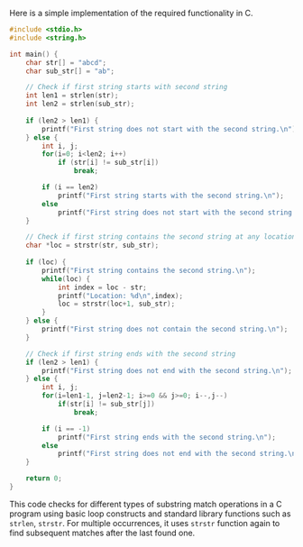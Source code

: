 Here is a simple implementation of the required functionality in C. 

```C
#include <stdio.h>
#include <string.h>

int main() {
    char str[] = "abcd";
    char sub_str[] = "ab";

    // Check if first string starts with second string
    int len1 = strlen(str);
    int len2 = strlen(sub_str);
    
    if (len2 > len1) {
        printf("First string does not start with the second string.\n");
    } else {
        int i, j;
        for(i=0; i<len2; i++)
            if (str[i] != sub_str[i])
                break;

        if (i == len2)
            printf("First string starts with the second string.\n");
        else
            printf("First string does not start with the second string.\n");
    }

    // Check if first string contains the second string at any location
    char *loc = strstr(str, sub_str);
    
    if (loc) {
        printf("First string contains the second string.\n");
        while(loc) {
            int index = loc - str;
            printf("Location: %d\n",index);
            loc = strstr(loc+1, sub_str);  
        }
    } else {
        printf("First string does not contain the second string.\n");
    }

    // Check if first string ends with the second string
    if (len2 > len1) {
        printf("First string does not end with the second string.\n");
    } else {
        int i, j;
        for(i=len1-1, j=len2-1; i>=0 && j>=0; i--,j--)
            if(str[i] != sub_str[j])
                break;

        if (i == -1)
            printf("First string ends with the second string.\n");
        else
            printf("First string does not end with the second string.\n");
    }

    return 0;
}
```

This code checks for different types of substring match operations in a C program using basic loop constructs and standard library functions such as `strlen`, `strstr`. For multiple occurrences, it uses `strstr` function again to find subsequent matches after the last found one.
